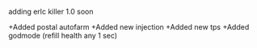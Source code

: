 adding erlc killer 1.0 soon

+Added postal autofarm
+Added new injection
+Added new tps
+Added godmode (refill health any 1 sec)
